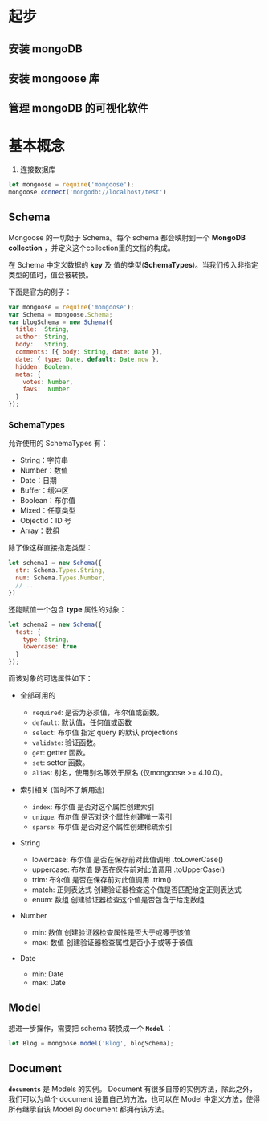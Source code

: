 
# 起步

## 安装 mongoDB

## 安装 mongoose 库

## 管理 mongoDB 的可视化软件


# 基本概念

1. 连接数据库

``` js
let mongoose = require('mongoose');
mongoose.connect('mongodb://localhost/test')
```

## Schema

Mongoose 的一切始于 Schema。每个 schema 都会映射到一个 **MongoDB collection** ，并定义这个collection里的文档的构成。

在 Schema 中定义数据的 **key** 及 值的类型(**SchemaTypes**)。当我们传入非指定类型的值时，值会被转换。

下面是官方的例子：

``` js
var mongoose = require('mongoose');
var Schema = mongoose.Schema;
var blogSchema = new Schema({
  title:  String,
  author: String,
  body:   String,
  comments: [{ body: String, date: Date }],
  date: { type: Date, default: Date.now },
  hidden: Boolean,
  meta: {
    votes: Number,
    favs:  Number
  }
});
```

### SchemaTypes

允许使用的 SchemaTypes 有：

+ String：字符串
+ Number：数值
+ Date：日期
+ Buffer：缓冲区
+ Boolean：布尔值
+ Mixed：任意类型
+ ObjectId：ID 号
+ Array：数组

除了像这样直接指定类型：

``` js
let schema1 = new Schema({
  str: Schema.Types.String,
  num: Schema.Types.Number,
  // ...
})
```

还能赋值一个包含 **type** 属性的对象：

``` js
let schema2 = new Schema({
  test: {
    type: String,
    lowercase: true
  }
});
```

而该对象的可选属性如下：

+ 全部可用的
  + `required`: 是否为必须值，布尔值或函数。
  + `default`: 默认值，任何值或函数
  + `select`: 布尔值 指定 query 的默认 projections
  + `validate`: 验证函数。
  + `get`: getter 函数。
  + `set`: setter 函数。
  + `alias`: 别名，使用别名等效于原名 (仅mongoose >= 4.10.0)。

+ 索引相关 (暂时不了解用途)
  + `index`: 布尔值 是否对这个属性创建索引
  + `unique`: 布尔值 是否对这个属性创建唯一索引
  + `sparse`: 布尔值 是否对这个属性创建稀疏索引

+ String
  + lowercase: 布尔值 是否在保存前对此值调用 .toLowerCase()
  + uppercase: 布尔值 是否在保存前对此值调用 .toUpperCase()
  + trim: 布尔值 是否在保存前对此值调用 .trim()
  + match: 正则表达式 创建验证器检查这个值是否匹配给定正则表达式
  + enum: 数组 创建验证器检查这个值是否包含于给定数组

+ Number
  + min: 数值 创建验证器检查属性是否大于或等于该值
  + max: 数值 创建验证器检查属性是否小于或等于该值

+ Date
  + min: Date
  + max: Date

## Model

想进一步操作，需要把 schema 转换成一个 **`Model`** ：

``` js
let Blog = mongoose.model('Blog', blogSchema);
```

## Document

**`documents`** 是 Models 的实例。 Document 有很多自带的实例方法，除此之外，我们可以为单个 document 设置自己的方法，也可以在 Model 中定义方法，使得所有继承自该 Model 的 document 都拥有该方法。
